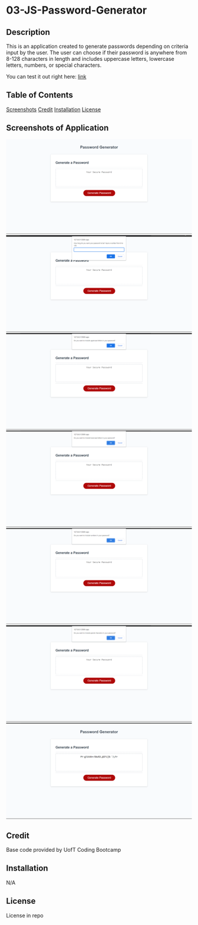 # 03-JS-Password-Generator

## Description

This is an application created to generate passwords depending on criteria input by the user. The user can choose if their password is anywhere from 8-128 characters in length and includes uppercase letters, lowercase letters, numbers, or special characters.

You can test it out right here: [link](https://abi-gail17.github.io/03-JS-Password-Generator/)

## Table of Contents
[Screenshots](#screenshots-of-application)
[Credit](#credit)
[Installation](#installation)
[License](#license)

## Screenshots of Application
![Alt text](images/passgen1.png)
![Alt text](images/passgen2.png)
![Alt text](images/passgen3.png)
![Alt text](images/passgen4.png)
![Alt text](images/passgen5.png)
![Alt text](images/passgen6.png)
![Alt text](images/passgen7.png)
## Credit

Base code provided by UofT Coding Bootcamp

## Installation

N/A

## License

License in repo
